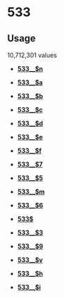 # 533

## Usage

10,712,301 values

-   **[533\_\_$n](../../tags/533/533__n-1.md)**  

-   **[533\_\_$a](../../tags/533/533__a-2.md)**  

-   **[533\_\_$b](../../tags/533/533__b-3.md)**  

-   **[533\_\_$c](../../tags/533/533__c-4.md)**  

-   **[533\_\_$d](../../tags/533/533__d-5.md)**  

-   **[533\_\_$e](../../tags/533/533__e-6.md)**  

-   **[533\_\_$f](../../tags/533/533__f-7.md)**  

-   **[533\_\_$7](../../tags/533/533__7-8.md)**  

-   **[533\_\_$5](../../tags/533/533__5-9.md)**  

-   **[533\_\_$m](../../tags/533/533__m-10.md)**  

-   **[533\_\_$6](../../tags/533/533__6-11.md)**  

-   **[533$](../../tags/533/533-12.md)**  

-   **[533\_\_$3](../../tags/533/533__3-13.md)**  

-   **[533\_\_$9](../../tags/533/533__9-14.md)**  

-   **[533\_\_$v](../../tags/533/533__v-15.md)**  

-   **[533\_\_$h](../../tags/533/533__h-16.md)**  

-   **[533\_\_$i](../../tags/533/533__i-17.md)**  


